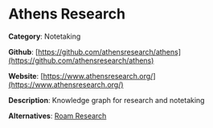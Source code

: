
# Athens Research

**Category**: Notetaking

**Github**: [https://github.com/athensresearch/athens](https://github.com/athensresearch/athens)

**Website**: [https://www.athensresearch.org/](https://www.athensresearch.org/)

**Description**:
Knowledge graph for research and notetaking

**Alternatives**: [Roam Research](https://roamresearch.com/)
